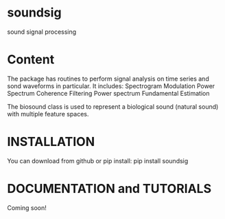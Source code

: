 # soundsig
sound signal processing
# Content
The package has routines to perform signal analysis on time series and sond waveforms in particular.  It includes:
 Spectrogram
 Modulation Power Spectrum
 Coherence
 Filtering
 Power spectrum
 Fundamental Estimation

The biosound class is used to represent a biological sound (natural sound) with multiple feature spaces.

# INSTALLATION
You can download from github or pip install:
pip install soundsig

# DOCUMENTATION and TUTORIALS
Coming soon!
